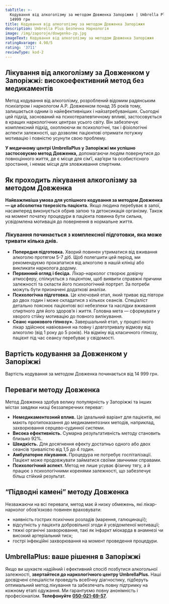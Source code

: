 ```yaml
---
tabTitle: >-
  Кодування від алкоголізму за методом Довженка Запоріжжя | Umbrella Plus | Від
  14999 грн
title: Кодування від алкоголізму за методом Довженка Запоріжжя
description: Umbrella Plus Безпечна Наркологія
image: /img/zaporoje/dowgenko-zp.jpg
imageText: Кодування від алкоголізму за методом Довженка Запоріжжя
ratingAvarage: 4.98/5
rating: '3711'
reviewType: kod-2
---
```


## Лікування від алкоголізму за Довженком у Запоріжжі: високоефективний метод без медикаментів

Метод кодування від алкоголізму, розроблений відомим радянським психіатром і наркологом А.Р. Довженком понад 35 років тому, залишається одним із найефективніших і найзатребуваніших. Сьогодні цей підхід, заснований на психотерапевтичному впливі, застосовується в кращих наркологічних центрах усього світу. Він забезпечує комплексний підхід, охоплюючи як психологічні, так і фізіологічні аспекти залежності, що дозволяє пацієнтові отримати потужну мотивацію і повністю усунути свою проблему.

**У медичному центрі UmbrellaPlus у Запоріжжі ми успішно застосовуємо метод Довженка,** допомагаючи людям повернутися до повноцінного життя, де є місце для сім’ї, кар’єри та особистісного зростання, і немає місця для зловживання спиртним.

## Як проходить лікування алкоголізму за методом Довженка

**Найважливіша умова для успішного кодування за методом Довженка — це абсолютна тверезість пацієнта.** Якщо людина перебуває в запої, насамперед виконується обрив запою та детоксикація організму. Також на момент початку процедури в пацієнта повинна бути сильна, усвідомлена мотивація до повернення в нормальне життя.

### Лікування починається з комплексної підготовки, яка може тривати кілька днів.

* **Попередня підготовка.** Хворий повинен утриматися від вживання алкоголю протягом 5-7 діб. Щоб полегшити цей період, ми рекомендуємо прокапатися від алкоголю в нашій клініці або викликати нарколога додому.
* **Первинний огляд і бесіда.** Лікар-нарколог створює довірчу атмосферу, спілкується з пацієнтом, щоб виявити справжні причини залежності та скласти його психологічний портрет. За потреби можуть бути призначені додаткові аналізи.
* **Психологічна підготовка.** Це ключовий етап, який триває від півтори до двох годин і може складатися з кількох сеансів. Спеціаліст детально пояснює пацієнтові всі небезпеки та наслідки вживання спиртного для його здоров’я і життя. Головна мета — сформувати у хворого стійку мотивацію до повного вилікування.
* **Сеанс «шокового гіпнозу».** Завершальний етап, у процесі якого лікар здійснює навіювання на повну і довготривалу відмову від алкоголю (від 1 року до 5 років). На відміну від класичного гіпнозу, пацієнт під час сеансу перебуває у свідомості.

## Вартість кодування за Довженком у Запоріжжі

Вартість кодування за методом Довженка починається від 14 999 грн.

## Переваги методу Довженка

Метод Довженка здобув велику популярність у Запоріжжі та інших містах завдяки низці беззаперечних переваг:

* **Немедикаментозний вплив.** Це ідеальний варіант для пацієнтів, які мають протипоказання до медикаментозних методів, наприклад, захворювання серцево-судинної системи.
* **Висока ефективність.** Сумарна результативність методу становить близько 92%.
* **Швидкість.** Для досягнення ефекту достатньо одного або двох сеансів тривалістю від 1,5 до 4 годин.
* **Амбулаторне лікування.** Процедура не потребує госпіталізації. Пацієнт може продовжувати займатися своїми звичними справами.
* **Психологічний аспект.** Метод не лише усуває фізичну тягу, а й працює з психологічними коренями залежності, що забезпечує більш стійкий результат.

## “Підводні камені” методу Довженка

Незважаючи на всі переваги, метод має й низку обмежень, які лікар-нарколог обов’язково повинен враховувати:

* наявність гострих психічних розладів (марення, галюцинації);
* відсутність у пацієнта добровільної згоди й усвідомленої мотивації;
* тяжкі органічні захворювання, такі як інфаркт міокарда в анамнезі чи високий артеріальний тиск;
* гострі інфекційні захворювання на момент проведення процедури.

## UmbrellaPlus: ваше рішення в Запоріжжі

Якщо ви шукаєте надійний і ефективний спосіб позбутися алкогольної залежності, **звертайтеся до наркологічного центру UmbrellaPlus.** Наші досвідчені спеціалісти проведуть всебічну діагностику, підберуть оптимальний метод лікування та забезпечать повну підтримку на кожному етапі одужання. Ми гарантуємо повну анонімність і професіоналізм. **Телефонуйте** **[050-021-69-57](tel:0500216957)**.
